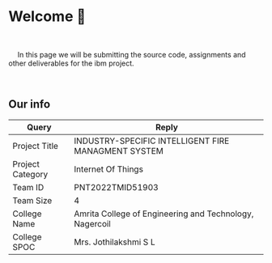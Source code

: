 # Welcome 👋
&emsp;

&emsp; In this page we will be submitting the source code, assignments and other deliverables for the ibm project.


&emsp;

## Our info

| Query | Reply |
| --- | --- |
| Project Title | INDUSTRY-SPECIFIC INTELLIGENT FIRE MANAGMENT SYSTEM |
| Project Category |Internet Of Things &emsp; |
| Team ID |PNT2022TMID51903 &emsp; |
| Team Size |4 &emsp; |
| College Name |Amrita College of Engineering and Technology, Nagercoil &emsp; |
| College SPOC |Mrs. Jothilakshmi S L |


